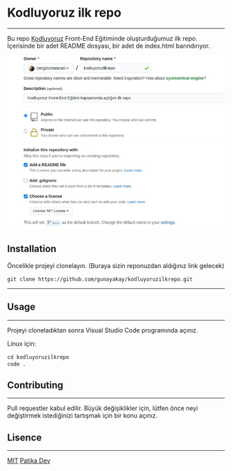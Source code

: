 # Kodluyoruz ilk repo
***
Bu repo [Kodluyoruz](https://kodluyoruz.org) Front-End Eğitiminde oluşturduğumuz ilk repo. İçerisinde bir adet README dosyası, bir adet de index.html barındırıyor.

![github](Adsiz1.jpg)

## Installation 
Öncelikle projeyi clonelayın. (Buraya sizin reponuzdan aldığınız link gelecek)


    git clone https://github.com/gunayakay/kodluyoruzilkrepo.git

***
## Usage

***

Projeyi cloneladıktan sonra Visual Studio Code programında açınız.

Linux için:

    cd kodluyoruzilkrepo
    code .

## Contributing

***

Pull requestler kabul edilir. Büyük değişiklikler için, lütfen önce neyi değiştirmek istediğinizi tartışmak için bir konu açınız.

## Lisence

***

[MIT](https://choosealicense.com/licenses/mit/)
[Patika Dev](www.patika.dev )
